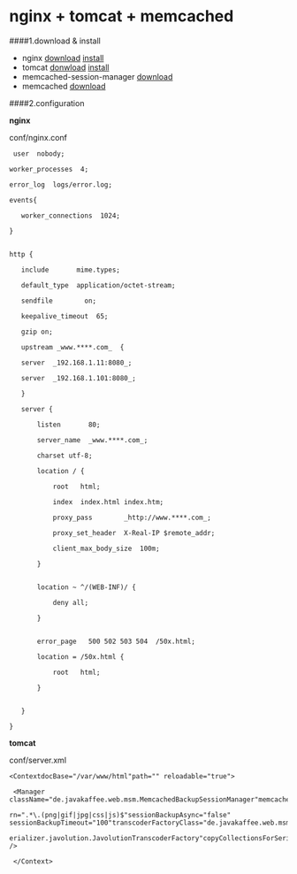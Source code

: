 nginx + tomcat + memcached
============================

####1.download & install
  * nginx [download](http://nginx.org/en/download.html) [install](http://wiki.nginx.org/Install)
  * tomcat [donwload](http://tomcat.apache.org/) [install](http://tomcat.apache.org/tomcat-7.0-doc/appdev/installation.html)
  * memcached-session-manager [download](http://code.google.com/p/memcached-session-manager/)
  * memcached [download](http://memcached.org/downloads)

####2.configuration
  
**nginx**
 
   conf/nginx.conf
 
```
 user  nobody;

worker_processes  4;

error_log  logs/error.log;

events{

   worker_connections  1024;

}


http {

   include       mime.types;

   default_type  application/octet-stream;

   sendfile        on;

   keepalive_timeout  65;

   gzip on;

   upstream _www.****.com_  {

   server  _192.168.1.11:8080_;

   server  _192.168.1.101:8080_;

   }

   server {

       listen       80;

       server_name  _www.****.com_;

       charset utf-8;

       location / {

           root   html;

           index  index.html index.htm;

           proxy_pass        _http://www.****.com_;

           proxy_set_header  X-Real-IP $remote_addr;

           client_max_body_size  100m;

       }


       location ~ ^/(WEB-INF)/ {

           deny all;

       }


       error_page   500 502 503 504  /50x.html;

       location = /50x.html {

           root   html;

       }


   }

}

```

**tomcat**

   conf/server.xml
   
```
<ContextdocBase="/var/www/html"path="" reloadable="true">

 <Manager className="de.javakaffee.web.msm.MemcachedBackupSessionManager"memcachedNodes="n1:localhost:11211"requestUriIgnorePatte

rn=".*\.(png|gif|jpg|css|js)$"sessionBackupAsync="false" sessionBackupTimeout="100"transcoderFactoryClass="de.javakaffee.web.msm.s

erializer.javolution.JavolutionTranscoderFactory"copyCollectionsForSerialization="false" />

 </Context>
```

 
